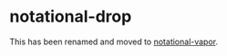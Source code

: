 # notational-drop

This has been renamed and moved to [notational-vapor](http://lmorchard.github.com/notational-vapor/).
